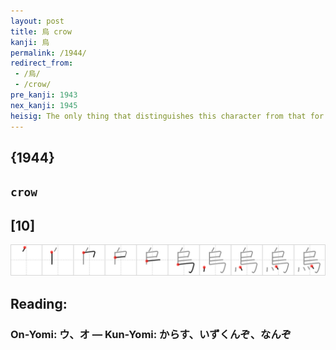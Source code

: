 ```yaml
---
layout: post
title: 烏 crow
kanji: 烏
permalink: /1944/
redirect_from:
 - /烏/
 - /crow/
pre_kanji: 1943
nex_kanji: 1945
heisig: The only thing that distinguishes this character from that for <i>bird</i> is the omission of the one stroke that makes it <i>white</i>. Which is logical enough, when you consider that there are no <b>crows</b> of that color.
---
```


## {1944}

## `crow`

## [10]

<div class="stroke"><img src="../images/E7838F.png" /></div>

## Reading:

### On-Yomi: ウ、オ &mdash; Kun-Yomi: からす、いずくんぞ、なんぞ
